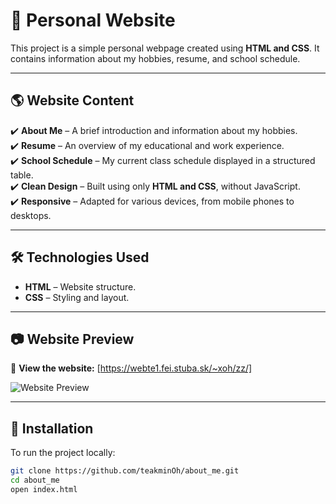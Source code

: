 # 👤 Personal Website  

This project is a simple personal webpage created using **HTML and CSS**. It contains information about my hobbies, resume, and school schedule.  

---

## 🌎 Website Content  

✔️ **About Me** – A brief introduction and information about my hobbies.  
✔️ **Resume** – An overview of my educational and work experience.  
✔️ **School Schedule** – My current class schedule displayed in a structured table.  
✔️ **Clean Design** – Built using only **HTML and CSS**, without JavaScript.  
✔️ **Responsive** – Adapted for various devices, from mobile phones to desktops.  

---

## 🛠️ Technologies Used  

- **HTML** – Website structure.  
- **CSS** – Styling and layout.  

---

## 📷 Website Preview  

🔗 **View the website:** [https://webte1.fei.stuba.sk/~xoh/zz/]  

![Website Preview](https://github.com/user-attachments/assets/2f7cbfe8-50a8-4556-b45d-bfb858058447)

---

## 🚀 Installation  

To run the project locally:  

```bash
git clone https://github.com/teakminOh/about_me.git
cd about_me
open index.html
```
